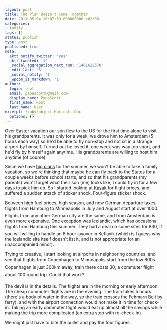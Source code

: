 ```yaml
---
layout: post
title: The Plan Doesn't Come Together
date: 2011-05-04 16:07:39.000000000 +02:00
categories:
- family
tags: []
status: publish
type: post
published: true
meta:
  aktt_notify_twitter: 'yes'
  aktt_tweeted: '1'
  _social_aggregation_next_run: '1401622578'
  _edit_last: '3'
  _social_notify: '1'
  _wpcom_is_markdown: '1'
author:
  login: root
  email: papascott@gmail.com
  display_name: PapaScott
  first_name: Root
  last_name: User
excerpt: !ruby/object:Hpricot::Doc
  options: {}
---
```

<p>Over Easter vacation our son flew to the US for the first time alone to visit his grandparents. It was only for a week, we drove him to Amsterdam (5 hours each way) so he'd be able to fly non-stop and not sit in a strange airport by himself. Turned out he loved it, one week was way too short, and he'd fly by himself again anytime. His grandparents are willing to host him anytime (of course).</p>
<p>Since we have <a href="http://www.papascott.de/archives/2011/04/30/groundbreak/">big plans</a> for the summer, we won't be able to take a family vacation, so we're thinking that maybe he can fly back to the States for a couple weeks before school starts, and so that his grandparents (my parents) won't forget what their son (me) looks like, I could fly in for a few days to pick him up. So I started looking at <a href="http://kayak.com/">Kayak</a> for flight prices, and suffered a sudden attack of sticker shock. Four-figure sticker shock.</p>
<p>Between high fuel prices, high season, and new German departure taxes, flights from Hamburg to Minneapolis in July and August start at over 1000. Flights from any other German city are the same, and from Amsterdam is even more expensive. One exception was Icelandic, which has occasional flights from Hamburg this summer. They had a deal on some sites for 830, if you will willing to handle an 8 hour layover in Keflavik (which is I guess why the Icelandic site itself doesn't list it, and is not appropriate for an unaccompanied minor).</p>
<p>Trying to creative, I start looking at airports in neighboring countries, and see that flights from Copenhagen to Minneapolis start from the low 800s. Copenhagen is just 300km away, train there costs 30, a commuter flight about 100 round trip. Could that work?</p>
<p>The devil is in the details. The flights are in the morning or early afternoon. The cheap commuter flights are in the evening. The train takes 5 hours (there's a body of water in the way, so the train crosses the Fehmarn Belt by ferry), and with the airport connection would not make it in time for check-in. Taking an early commuter flight would eat up almost all the savings while making the trip more complicated (an extra stop with re-check-in).</p>
<p>We might just have to bite the bullet and pay the four figures.</p>
